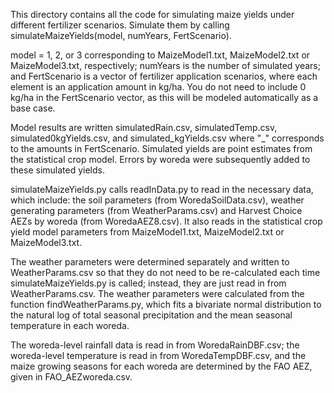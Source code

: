 This directory contains all the code for simulating maize yields under different fertilizer scenarios. Simulate them by calling simulateMaizeYields(model, numYears, FertScenario).

model = 1, 2, or 3 corresponding to MaizeModel1.txt, MaizeModel2.txt or MaizeModel3.txt, respectively;
numYears is the number of simulated years;
and FertScenario is a vector of fertilizer application scenarios, where each element is an application amount in kg/ha.
You do not need to include 0 kg/ha in the FertScenario vector, as this will be modeled automatically as a base case.

Model results are written simulatedRain.csv, simulatedTemp.csv, simulated0kgYields.csv, and simulated_kgYields.csv where "_" corresponds to the amounts in FertScenario. Simulated yields are point estimates from the statistical crop model.
Errors by woreda were subsequently added to these simulated yields.

simulateMaizeYields.py calls readInData.py to read in the necessary data, which include:
the soil parameters (from WoredaSoilData.csv), 
weather generating parameters (from WeatherParams.csv)
and Harvest Choice AEZs by woreda (from WoredaAEZ8.csv).
It also reads in the statistical crop yield model parameters from MaizeModel1.txt, MaizeModel2.txt or MaizeModel3.txt.

The weather parameters were determined separately and written to WeatherParams.csv so that they do not need to be re-calculated each time simulateMaizeYields.py is called; instead, they are just read in from WeatherParams.csv.
The weather parameters were calculated from the function findWeatherParams.py, which fits a bivariate normal distribution to the natural log of total seasonal precipitation and the mean seasonal temperature in each woreda.

The woreda-level rainfall data is read in from WoredaRainDBF.csv; 
the woreda-level temperature is read in from WoredaTempDBF.csv,
and the maize growing seasons for each woreda are determined by the FAO AEZ, given in FAO_AEZworeda.csv.
